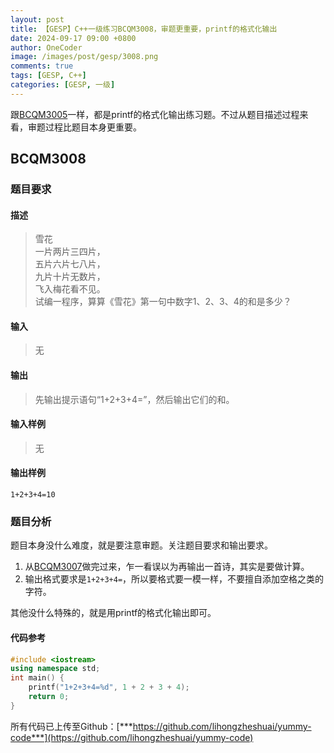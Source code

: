 ```yaml
---
layout: post
title: 【GESP】C++一级练习BCQM3008，审题更重要，printf的格式化输出
date: 2024-09-17 09:00 +0800
author: OneCoder
image: /images/post/gesp/3008.png
comments: true
tags: [GESP, C++]
categories: [GESP, 一级]
---
```

跟[BCQM3005](https://www.coderli.com/gesp-1-bcqm3005/)一样，都是printf的格式化输出练习题。不过从题目描述过程来看，审题过程比题目本身更重要。

<!--more-->

## BCQM3008

### 题目要求

#### 描述

>雪花  
>一片两片三四片，  
>五片六片七八片，  
>九片十片无数片，  
>飞入梅花看不见。  
>试编一程序，算算《雪花》第一句中数字1、2、3、4的和是多少？  

#### 输入

>无

#### 输出

>先输出提示语句“1+2+3+4=”，然后输出它们的和。

#### 输入样例

>无

#### 输出样例

```console
1+2+3+4=10
```

### 题目分析

题目本身没什么难度，就是要注意审题。关注题目要求和输出要求。

1. 从[BCQM3007](https://www.coderli.com/gesp-1-bcqm3007/)做完过来，乍一看误以为再输出一首诗，其实是要做计算。
2. 输出格式要求是`1+2+3+4=`，所以要格式要一模一样，不要擅自添加空格之类的字符。

其他没什么特殊的，就是用printf的格式化输出即可。

#### 代码参考

```cpp
#include <iostream>
using namespace std;
int main() {
    printf("1+2+3+4=%d", 1 + 2 + 3 + 4);
    return 0;
}
```

所有代码已上传至Github：[***https://github.com/lihongzheshuai/yummy-code***](https://github.com/lihongzheshuai/yummy-code)
